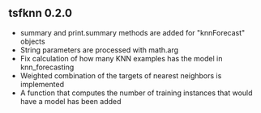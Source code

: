 ## tsfknn 0.2.0

* summary and print.summary methods are added for "knnForecast" objects
* String parameters are processed with math.arg
* Fix calculation of how many KNN examples has the model in knn_forecasting
* Weighted combination of the targets of nearest neighbors is implemented
* A function that computes the number of training instances that would have 
  a model has been added
